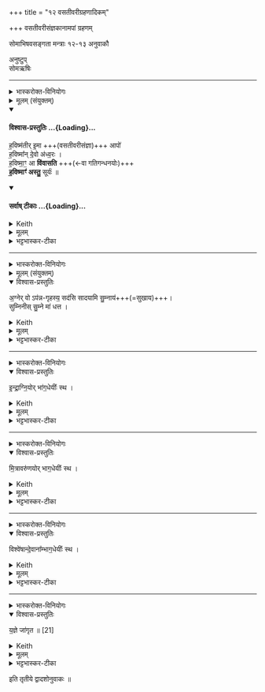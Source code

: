 +++
title = "१२ वसतीवरीग्रहणादिकम्"

+++
वसतीवरीसंज्ञकानामपां ग्रहणम्  

सोमाभिषवसङ्गता मन्त्राः १२-१३ अनुवाकौ

अनुष्टुप्  
सोमऋषिः


_______
<details><summary>भास्करोक्त-विनियोगः</summary>

1वसतीवरीर्गृह्णाति - हविष्मतीरिति चतुष्पदया ॥
</details>
<details><summary>मूलम् (संयुक्तम्)</summary>

ह॒विष्म॑तीरि॒मा आपो॑ ह॒विष्मा᳚न्दे॒वो अ॑ध्व॒रो ह॒विष्मा॒ꣳ॒ आ वि॑वासति ह॒विष्माꣳ॑ अस्तु॒ सूर्यः॑ ॥ 
</details>
<div class="js_include" newlevelforh1="4" title="विश्वास-प्रस्तुतिः" unfilled url="/vedAH_yajuH/taittirIyam/saMhitA/Rk/vishvAsa-prastutiH/1/3_agniShToma-pashv-Adi/12_vasatIvarIgrahaNAdikam/02_haviShmatIr_imA.md">
<details open><summary><h4>विश्वास-प्रस्तुतिः ...{Loading}...</h4></summary>

ह॒विष्म॑तीर् इ॒मा +++(वसतीवरीसंज्ञा)+++ आपो॑  
ह॒विष्मा᳚न् दे॒वो अ॑ध्व॒रः ।   
ह॒विष्मा॒ꣳ॒ आ **वि॑वासति** +++(←वा गतिगन्धनयोः)+++   
**ह॒विष्माꣳ॑ अस्तु॒** सूर्यः॑ ॥
</details>
</div>
<div class="js_include" newlevelforh1="4" title="सर्वाष् टीकाः" unfilled url="/vedAH_yajuH/taittirIyam/saMhitA/Rk/sarvASh_TIkAH/1/3_agniShToma-pashv-Adi/12_vasatIvarIgrahaNAdikam/02_haviShmatIr_imA.md">
<details open><summary><h4>सर्वाष् टीकाः ...{Loading}...</h4></summary>
<details><summary>Keith</summary>

These waters are rich in oblation,  
Rich in oblation is the divine sacrifice,  
Rich in oblation he seeks to win (the gods?),  
Rich in oblation be the sun.
</details>
<details><summary>मूलम्</summary>

ह॒विष्म॑तीरि॒मा आपो॑ ह॒विष्मा᳚न्दे॒वो अ॑ध्व॒रः ।   
ह॒विष्मा॒ꣳ॒ आ वि॑वासति ह॒विष्माꣳ॑ अस्तु॒ सूर्यः॑ ॥
</details>
<details><summary>भट्टभास्कर-टीका</summary>

1वसतीवरीर्गृह्णाति - हविष्मतीरिति चतुष्पदया ॥ 'अनुष्टुभा गृह्णाति' इत्यादि ब्राह्मणम् । 

**इमा** वसतीवरीसंज्ञा आप **हविष्मतीः** हविष्मत्यः हविषा सोमेन संस्कार्येण तद्वत्यः सोमसंस्कारकारका इत्यर्थः । 'वा छन्दसि' इति पूर्वसवर्णदीर्धत्वम् । एताभिश्च सोमम् अनुप्रविश्य स्वयम् अपि हविष्ट्वम् आपन्नाभिर् **हविष्मान् अस्तु** । **देवो** देवनादिगुणो **ऽध्वरो** यागः, हिंसक-रहितत्वात् । 'नञ्सुभ्याम्' इत्युत्तरपदान्तोदात्तत्वम् । यद्वा - यागेनाराध्यो देवस्सर्वविजयी हविष्मानस्तु । 'अनुदात्ते च कुधपरे' इति संहितायां देवो इति प्रकृत्या भवति ।   

ततश् चानेनैव प्रकारेण यजमानोपि **हविष्मान्** सन् **आविवासति** आविवासतु परिचरतु **देवान्** । 'आतोऽटि नित्यम्' इति संहितायां नकारस्य रुत्वम्, 'अत्रानुनासिकः पूर्वस्य तु वा', 'अनुनासिकात्परोनुस्वारः' ।  

तदर्थम् एताभिर्गृह्यमाणाभिः हविष्मान्भगवान् सूर्योस्तु । एतासां हविष्ट्वसम्पादनाय यावद्ग्रहणमस्तं नेयादित्यर्थः । 'यस्यागृहीता अभि निम्रोचेत्' इत्यादि ब्राह्मणम् । पूर्ववत्संहितायां रुत्वम् । 'देवा वै यज्ञमाग्नीध्रे व्यभजन्त ततो यदत्यशिष्यत' इत्यादि ब्राह्मणं समस्तोनुवाकः ॥
</details>
</details>
</div>




_______
<details><summary>भास्करोक्त-विनियोगः</summary>

2ता जघनेन शालामुखीयं वेद्यां संसृष्टास् सादयति - अग्नेर्व इति ॥
</details>
<details><summary>मूलम् (संयुक्तम्)</summary>

अ॒ग्नेर्वोऽप॑न्नगृहस्य॒ सद॑सि सादयामि सु॒म्नाय॑ सुम्निनीस्सु॒म्ने मा॑ धत्त 
</details>
<details open><summary>विश्वास-प्रस्तुतिः</summary>

अ॒ग्नेर् वो ऽप॑न्न-गृहस्य॒ सद॑सि सादयामि सु॒म्नाय॑+++(=सुखाय)+++।  
सुम्निनीस् सु॒म्ने मा॑ धत्त ।
</details>
<details><summary>Keith</summary>

In the seat of Agni whose home is abiding I set you down, kindly for kindness, accord to me kindness.
</details>
<details><summary>मूलम्</summary>

अ॒ग्नेर्वोऽप॑न्नगृहस्य॒ सद॑सि सादयामि सु॒म्नाय॑।  
सुम्निनीस्सु॒म्ने मा॑ धत्त ।
</details>
<details><summary>भट्टभास्कर-टीका</summary>

2ता जघनेन शालामुखीयं वेद्यां संसृष्टास्सादयति - अग्नेर्व इति ॥

**अपन्नगृहस्य** अविपन्नगृहस्य नित्यगृहस्य च सदसि तदधिष्ठिते तत्-समीप-स्थाने युष्मान् **सुम्नाय** सुखार्थं सादयामि यजमानस्य सुखं स्यादिति ।

हे **सुम्निनीः** सुम्निन्यः सर्वदा सुख-हेतु-भूताः । पूर्ववत् पूर्वसवर्णदीर्घत्वम् +++('वा छन्दसि [जसि इचि]' (पा.सू. 6.1.106))+++ । माम् अध्वर्युम् अपि **सुम्ने धत्त** स्थापयत ।  
'अस्मै वै लोकाय गार्हपत्य अधीयते' इत्यादि ब्राह्मणम् ॥
</details>

_______
<details><summary>भास्करोक्त-विनियोगः</summary>

3ता आदाय दक्षिणया द्वारोपनिर्हृत्य सव्ये ऽंसे निधाय दक्षिणेन परीत्य दक्षिणतो यूपेन संस्पृष्टास् सादयति - इन्द्राग्नियोरिति ॥ 
</details>
<details open><summary>विश्वास-प्रस्तुतिः</summary>

इ॒न्द्रा॒ग्नि॒योर् भा॑ग॒धेयीः᳚ स्थ ।
</details>
<details><summary>Keith</summary>

Ye are the share of Indra and Agni; 
</details>
<details><summary>मूलम्</summary>

इ॒न्द्रा॒ग्नि॒योर्भा॑ग॒धेयीः᳚ स्थ ।
</details>
<details><summary>भट्टभास्कर-टीका</summary>

3ता आदाय दक्षिणया द्वारोपनिर्हृत्य सव्ये ऽंसे निधाय दक्षिणेन परीत्य दक्षिणतो यूपेन संस्पृष्टास् सादयति - इन्द्राग्नियोरिति ॥ 

इन्द्राग्न्योर्भागधेयीः भागभूता यूयं स्थ । 'भागरूपनामभ्यो धेयः' इति स्वार्थे धेयप्रत्ययः । 'केवलमामकभागधेय' इत्यादिना ङीप् । इन्द्राग्निशब्दस्य 'देवताद्वन्द्वे च' इति पूर्वोत्तरपदयोर्युगपत्प्रकृतिस्वरत्वे 'नोत्तरपदेनुदात्तादौ' इति प्रतिषिद्धे समासान्तोदात्तत्वमेव, तत्र 'उदात्तयणः' इति विभक्तेरुदात्तत्वम् । 'सर्वतः परिहरति रक्षसामपहत्यै' `इति ब्राह्मणम् ॥
</details>

_______
<details><summary>भास्करोक्त-विनियोगः</summary>

4दक्षिणेंसे निधाय एतेनैव यथोक्तमेत्य जघनेन गार्हपत्यं पूर्ववत्सादयति - मित्रावरुणयोर्भागधेयीस्स्थेति ॥ 
</details>
<details open><summary>विश्वास-प्रस्तुतिः</summary>

मि॒त्रावरु॑णयोर् भाग॒धेयीः᳚ स्थ ।
</details>
<details><summary>Keith</summary>

ye are the share of Mitra and Varuna; 
</details>
<details><summary>मूलम्</summary>

मि॒त्रावरु॑णयोर्भाग॒धेयीः᳚ स्थ ।
</details>
<details><summary>भट्टभास्कर-टीका</summary>

4दक्षिणेंसे निधाय एतेनैव यथोक्तमेत्य जघनेन गार्हपत्यं पूर्ववत्सादयति - मित्रावरुणयोर्भागधेयीस्स्थेति ॥ सुबोधम् । 'मित्रावरुणौ वा अपां नेतारौ' `इति ब्राह्मणम् ।'देयताद्वन्द्वे च' इति पूवोत्तरपदयोः प्रकृतिस्वरत्वम् ॥
</details>

_______
<details><summary>भास्करोक्त-विनियोगः</summary>

5पूर्वया द्वारोपनिर्हृत्य दक्षिणे अंसे निधायोत्तरतः परीत्य  
उत्तरतो यूपेन संसृष्टास्सादयति - विश्वेशां देवानां भागधेयीस्स्थेति ॥
</details>
<details open><summary>विश्वास-प्रस्तुतिः</summary>

विश्वे॑षान्दे॒वाना᳚म्भाग॒धेयीः᳚ स्थ ।
</details>
<details><summary>Keith</summary>

ye are the share of the all-gods.
</details>
<details><summary>मूलम्</summary>

विश्वे॑षान्दे॒वाना᳚म्भाग॒धेयीः᳚ स्थ ।
</details>
<details><summary>भट्टभास्कर-टीका</summary>

5पूर्वया द्वारोपनिर्हृत्य दक्षिणे अंसे निधायोत्तरतः परीत्य  
उत्तरतो यूपेन संसृष्टास्सादयति - विश्वेशां देवानां भागधेयीस्स्थेति ॥ गतम् ॥
</details>

_______
<details><summary>भास्करोक्त-विनियोगः</summary>

6सव्येंसे निधायैतेनैव यथेतम् एत्य  
जघनेनैवाग्नीध्रियं धिष्ण्यं संसृष्टास् सादयति - यज्ञे जागृतेति ॥  

</details>
<details open><summary>विश्वास-प्रस्तुतिः</summary>

य॒ज्ञे जा॑गृत ॥ [21]
</details>
<details><summary>Keith</summary>

Be watchful over the sacrifice.
</details>
<details><summary>मूलम्</summary>

य॒ज्ञे जा॑गृत ॥ [21]
</details>
<details><summary>भट्टभास्कर-टीका</summary>

6सव्येंसे निधायैतेनैव यथेतम् एत्य  
जघनेनैवाग्नीध्रियं धिष्ण्यं संसृष्टास् सादयति - यज्ञे जागृतेति ॥  

हे वसतीवर्यः, यज्ञेस्मिन्जागृत यज्ञार्थमप्रमत्ता भवत । 'आग्नीध्र उपवासयत्येतद्वै यज्ञस्यापराजितम्' इत्यादि ब्राह्मणम् 'आ तृतीयसवनात्परि शेरे यज्ञस्य सन्तत्यै' इत्यन्तम् ॥
</details>

इति तृतीये द्वादशोनुवाकः ॥  
